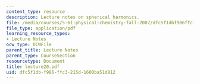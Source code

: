```yaml
---
content_type: resource
description: Lecture notes on spherical harmonics.
file: /media/courses/5-61-physical-chemistry-fall-2007/dfc5f1dbf986ffc3215d1600ba51d812_lecture20.pdf
file_type: application/pdf
learning_resource_types:
- Lecture Notes
ocw_type: OCWFile
parent_title: Lecture Notes
parent_type: CourseSection
resourcetype: Document
title: lecture20.pdf
uid: dfc5f1db-f986-ffc3-215d-1600ba51d812
---
```

